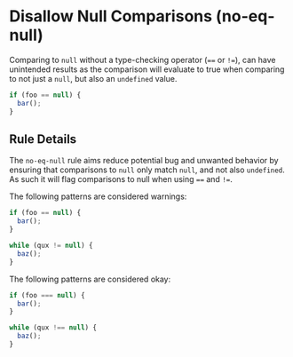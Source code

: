 # Disallow Null Comparisons (no-eq-null)

Comparing to `null` without a type-checking operator (`==` or `!=`), can have unintended results as the comparison will evaluate to true when comparing to not just a `null`, but also an `undefined` value.

```js
if (foo == null) {
  bar();
}
```

## Rule Details

The `no-eq-null` rule aims reduce potential bug and unwanted behavior by ensuring that comparisons to `null` only match `null`, and not also `undefined`. As such it will flag comparisons to null when using `==` and `!=`.

The following patterns are considered warnings:

```js
if (foo == null) {
  bar();
}

while (qux != null) {
  baz();
}
```

The following patterns are considered okay:

```js
if (foo === null) {
  bar();
}

while (qux !== null) {
  baz();
}
```
